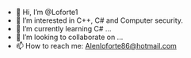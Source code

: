 - 👋 Hi, I’m @Loforte1
- 👀 I’m interested in C++, C# and Computer security.
- 🌱 I’m currently learning C# ...
- 💞️ I’m looking to collaborate on ...
- 📫 How to reach me: Alenloforte86@hotmail.com

<!---
Loforte1/Loforte1 is a ✨ special ✨ repository because its `README.md` (this file) appears on your GitHub profile.
You can click the Preview link to take a look at your changes.
--->
